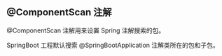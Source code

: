 ## @ComponentScan 注解
@ComponentScan 注解用来设置 Spring 注解搜索的包。

SpringBoot 工程默认搜索 @SpringBootApplication 注解类所在的包和子包。